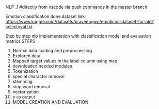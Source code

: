 NLP _1 
#directly from vscode via push commands in the master branch

Emotion classification done
dataset link: https://www.kaggle.com/datasets/praveengovi/emotions-dataset-for-nlp?select=val.txt

Step by step nlp implementation with classification model and evaluation metrics
STEPS
1. Normal data loading and preprocessing
2. Explored data
3. Mapped target values in the label column using map
4. downloaded needed modules
5. Tokenization
6. special character removal
7. stemming
8. stop word removal
9. vectorization
10. y as output
11. MODEL CREATION AND EVALUATION
